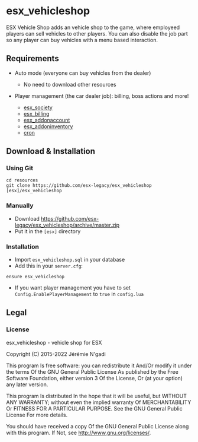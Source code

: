 # esx_vehicleshop

ESX Vehicle Shop adds an vehicle shop to the game, where employeed players can sell vehicles to other players. You can also disable the job part so any player can buy vehicles with a menu based interaction.

## Requirements

* Auto mode (everyone can buy vehicles from the dealer)
  * No need to download other resources

* Player management (the car dealer job): billing, boss actions and more!
  * [esx_society](https://github.com/esx-legacy/esx_society)
  * [esx_billing](https://github.com/esx-legacy/esx_billing)
  * [esx_addonaccount](https://github.com/esx-legacy/esx_addonaccount)
  * [esx_addoninventory](https://github.com/esx-legacy/esx_addoninventory)
  * [cron](https://github.com/esx-legacy/cron)

## Download & Installation

### Using Git

```
cd resources
git clone https://github.com/esx-legacy/esx_vehicleshop [esx]/esx_vehicleshop
```

### Manually

- Download https://github.com/esx-legacy/esx_vehicleshop/archive/master.zip
- Put it in the `[esx]` directory

### Installation

- Import `esx_vehicleshop.sql` in your database
- Add this in your `server.cfg`:

```
ensure esx_vehicleshop
```
- If you want player management you have to set `Config.EnablePlayerManagement` to `true` in `config.lua`

## Legal

### License

esx_vehicleshop - vehicle shop for ESX

Copyright (C) 2015-2022 Jérémie N'gadi

This program Is free software: you can redistribute it And/Or modify it under the terms Of the GNU General Public License As published by the Free Software Foundation, either version 3 Of the License, Or (at your option) any later version.

This program Is distributed In the hope that it will be useful, but WITHOUT ANY WARRANTY; without even the implied warranty Of MERCHANTABILITY Or FITNESS FOR A PARTICULAR PURPOSE. See the GNU General Public License For more details.

You should have received a copy Of the GNU General Public License along with this program. If Not, see http://www.gnu.org/licenses/.
